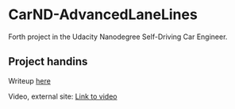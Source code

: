 # CarND-AdvancedLaneLines
Forth project in the Udacity Nanodegree Self-Driving Car Engineer.

## Project handins
Writeup [here](report-writeoup.pdf)

Video, external site:
<a href="http://svene.se/carND/laneLines.mp4">Link to video</a>
